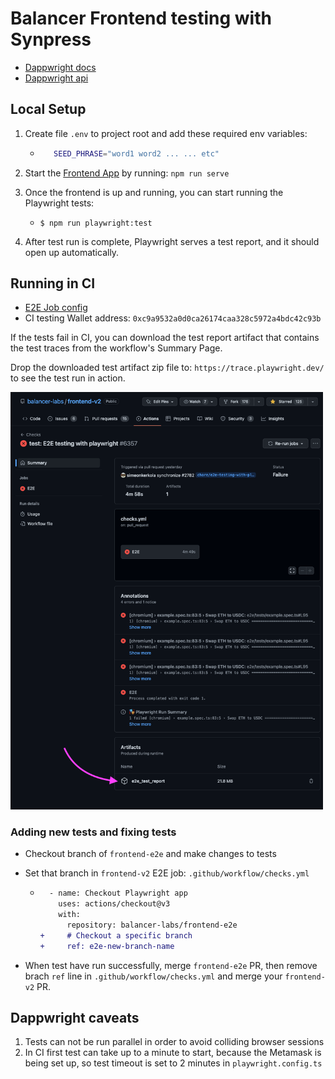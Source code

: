 # Balancer Frontend testing with Synpress

- [Dappwright docs](https://github.com/TenKeyLabs/dappwright)
- [Dappwright api](https://github.com/TenKeyLabs/dappwright/blob/main/docs/API.md)

## Local Setup

1. Create file `.env` to project root and add these required env variables:

   - ```sh
        SEED_PHRASE="word1 word2 ... ... etc"
     ```

2. Start the [Frontend App](https://github.com/balancer-labs/frontend-v2/) by running: `npm run serve`

3. Once the frontend is up and running, you can start running the Playwright tests:

   - `$ npm run playwright:test`

4. After test run is complete, Playwright serves a test report, and it should open up automatically.

## Running in CI

- [E2E Job config](https://github.com/balancer-labs/frontend-v2/blob/develop/.github/workflows/checks.yml)
- CI testing Wallet address: `0xc9a9532a0d0ca26174caa328c5972a4bdc42c93b`

If the tests fail in CI, you can download the test report artifact that contains the test traces from the workflow's Summary Page.

Drop the downloaded test artifact zip file to: `https://trace.playwright.dev/` to see the test run in action.

<img width="500" alt="Download job artifacts" src="./Download job artifacts.png">

### Adding new tests and fixing tests

- Checkout branch of `frontend-e2e` and make changes to tests
- Set that branch in `frontend-v2` E2E job: `.github/workflow/checks.yml`

  - ```diff
      - name: Checkout Playwright app
        uses: actions/checkout@v3
        with:
          repository: balancer-labs/frontend-e2e
    +     # Checkout a specific branch
    +     ref: e2e-new-branch-name
    ```

- When test have run successfully, merge `frontend-e2e` PR, then remove brach `ref` line in `.github/workflow/checks.yml` and merge your `frontend-v2` PR.

## Dappwright caveats

1. Tests can not be run parallel in order to avoid colliding browser sessions
2. In CI first test can take up to a minute to start, because the Metamask is being set up, so test timeout is set to 2 minutes in `playwright.config.ts`
